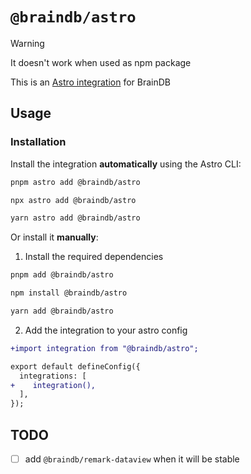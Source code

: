 # `@braindb/astro`

> [!WARNING]
> It doesn't work when used as npm package

This is an [Astro integration](https://docs.astro.build/en/guides/integrations-guide/) for BrainDB

## Usage

### Installation

Install the integration **automatically** using the Astro CLI:

```bash
pnpm astro add @braindb/astro
```

```bash
npx astro add @braindb/astro
```

```bash
yarn astro add @braindb/astro
```

Or install it **manually**:

1. Install the required dependencies

```bash
pnpm add @braindb/astro
```

```bash
npm install @braindb/astro
```

```bash
yarn add @braindb/astro
```

2. Add the integration to your astro config

```diff
+import integration from "@braindb/astro";

export default defineConfig({
  integrations: [
+    integration(),
  ],
});
```

## TODO

- [ ] add `@braindb/remark-dataview` when it will be stable
